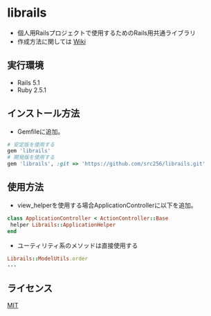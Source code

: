 librails
==============

- 個人用Railsプロジェクトで使用するためのRails用共通ライブラリ
- 作成方法に関しては [Wiki](https://srcw.net/wiki/?cmd=read&page=Rails%2F%E3%83%97%E3%83%A9%E3%82%B0%E3%82%A4%E3%83%B3)

## 実行環境

- Rails 5.1
- Ruby 2.5.1


## 

## インストール方法

- Gemfileに追加。
```rb
# 安定版を使用する
gem 'librails' 
# 開発版を使用する
gem 'librails', :git => 'https://github.com/src256/librails.git'
```

## 使用方法

- view_helperを使用する場合ApplicationControllerに以下を追加。
```rb
class ApplicationController < ActionController::Base
 helper Librails::ApplicationHelper
end 
```
- ユーティリティ系のメソッドは直接使用する
```rb
Librails::ModelUtils.order
...
```

## ライセンス

[MIT](https://github.com/tcnksm/tool/blob/master/LICENCE)
